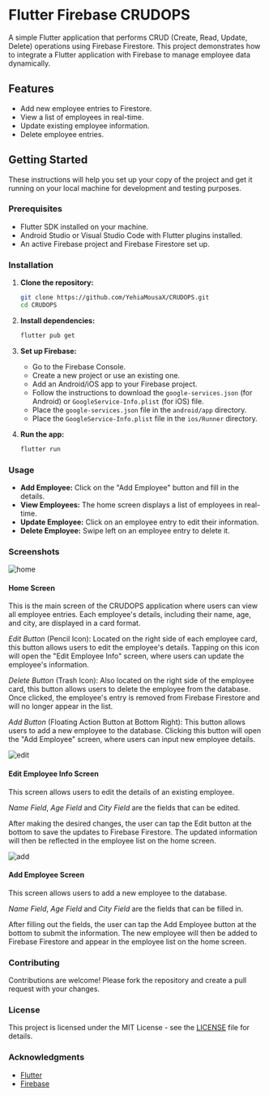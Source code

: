 


# Flutter Firebase CRUDOPS

A simple Flutter application that performs CRUD (Create, Read, Update, Delete) operations using Firebase Firestore. This project demonstrates how to integrate a Flutter application with Firebase to manage employee data dynamically.

## Features

- Add new employee entries to Firestore.
- View a list of employees in real-time.
- Update existing employee information.
- Delete employee entries.

## Getting Started

These instructions will help you set up your copy of the project and get it running on your local machine for development and testing purposes.

### Prerequisites

- Flutter SDK installed on your machine.
- Android Studio or Visual Studio Code with Flutter plugins installed.
- An active Firebase project and Firebase Firestore set up.

### Installation

1. **Clone the repository:**

    ```bash
    git clone https://github.com/YehiaMousaX/CRUDOPS.git
    cd CRUDOPS
    ```

2. **Install dependencies:**

    ```bash
    flutter pub get
    ```

3. **Set up Firebase:**

    - Go to the Firebase Console.
    - Create a new project or use an existing one.
    - Add an Android/iOS app to your Firebase project.
    - Follow the instructions to download the `google-services.json` (for Android) or `GoogleService-Info.plist` (for iOS) file.
    - Place the `google-services.json` file in the `android/app` directory.
    - Place the `GoogleService-Info.plist` file in the `ios/Runner` directory.

4. **Run the app:**

    ```bash
    flutter run
    ```

### Usage

- **Add Employee:** Click on the "Add Employee" button and fill in the details.
- **View Employees:** The home screen displays a list of employees in real-time.
- **Update Employee:** Click on an employee entry to edit their information.
- **Delete Employee:** Swipe left on an employee entry to delete it.


### Screenshots

![home](https://github.com/user-attachments/assets/e597a468-14f2-4857-9fcf-7b32c1d94f19)
#### Home Screen

This is the main screen of the CRUDOPS application where users can view all employee entries. Each employee's details, including their name, age, and city, are displayed in a card format.

*Edit Button* (Pencil Icon): Located on the right side of each employee card, this button allows users to edit the employee's details. Tapping on this icon will open the "Edit Employee Info" screen, where users can update the employee's information.

*Delete Button* (Trash Icon): Also located on the right side of the employee card, this button allows users to delete the employee from the database. Once clicked, the employee's entry is removed from Firebase Firestore and will no longer appear in the list.

*Add Button* (Floating Action Button at Bottom Right): This button allows users to add a new employee to the database. Clicking this button will open the "Add Employee" screen, where users can input new employee details.



![edit](https://github.com/user-attachments/assets/91341f8a-eb45-4c6a-b9bd-5bf901c46feb)
#### Edit Employee Info Screen

This screen allows users to edit the details of an existing employee.

*Name Field*, *Age Field* and  *City Field* are the fields that can be edited.

After making the desired changes, the user can tap the Edit button at the bottom to save the updates to Firebase Firestore. The updated information will then be reflected in the employee list on the home screen.

![add](https://github.com/user-attachments/assets/fa757f32-5815-47e9-84ca-98f9ffec62fd)

#### Add Employee Screen

This screen allows users to add a new employee to the database.

*Name Field*, *Age Field* and  *City Field*
are the fields that can be filled in.


After filling out the fields, the user can tap the Add Employee button at the bottom to submit the information. The new employee will then be added to Firebase Firestore and appear in the employee list on the home screen.



### Contributing

Contributions are welcome! Please fork the repository and create a pull request with your changes.

### License

This project is licensed under the MIT License - see the [LICENSE](LICENSE) file for details.

### Acknowledgments

- [Flutter](https://flutter.dev/)
- [Firebase](https://firebase.google.com/)

